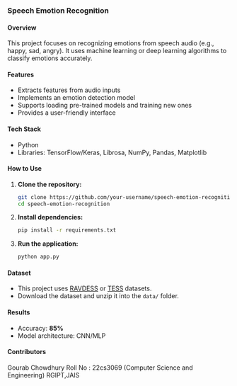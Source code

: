 

### **Speech Emotion Recognition**  
#### **Overview**  
This project focuses on recognizing emotions from speech audio (e.g., happy, sad, angry). It uses machine learning or deep learning algorithms to classify emotions accurately.  

#### **Features**  
- Extracts features from audio inputs  
- Implements an emotion detection model  
- Supports loading pre-trained models and training new ones  
- Provides a user-friendly interface  

#### **Tech Stack**  
- Python  
- Libraries: TensorFlow/Keras, Librosa, NumPy, Pandas, Matplotlib  

#### **How to Use**  
1. **Clone the repository:**  
   ```bash  
   git clone https://github.com/your-username/speech-emotion-recognition.git  
   cd speech-emotion-recognition  
   ```  
2. **Install dependencies:**  
   ```bash  
   pip install -r requirements.txt  
   ```  
3. **Run the application:**  
   ```bash  
   python app.py  
   ```  

#### **Dataset**  
- This project uses [RAVDESS](https://zenodo.org/record/1188976) or [TESS](https://tspace.library.utoronto.ca/handle/1807/24487) datasets.  
- Download the dataset and unzip it into the `data/` folder.  

#### **Results**  
- Accuracy: **85%**  
- Model architecture: CNN/MLP  

#### **Contributors**  
Gourab Chowdhury
Roll No : 22cs3069
(Computer Science and Engineering)
RGIPT,JAIS
